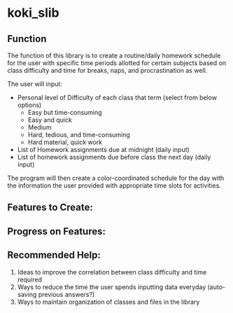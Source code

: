 # koki_slib

## Function
The function of this library is to create a routine/daily homework schedule for the user with specific time periods allotted for certain subjects based on class difficulty and time for breaks, naps, and procrastination as well. 

The user will input: 
* Personal level of Difficulty of each class that term (select from below options) 
  * Easy but time-consuming 
  * Easy and quick 
  * Medium
  * Hard, tedious, and time-consuming 
  * Hard material, quick work 
* List of Homework assignments due at midnight (daily input)
* List of homework assignments due before class the next day (daily input) 

The program will then create a color-coordinated schedule for the day with the information the user provided with appropriate time slots for activities. 

## Features to Create:
## Progress on Features: 

## Recommended Help:
1) Ideas to improve the correlation between class difficulty and time required
2) Ways to reduce the time the user spends inputting data everyday (auto-saving previous answers?)
3) Ways to maintain organization of classes and files in the library 

